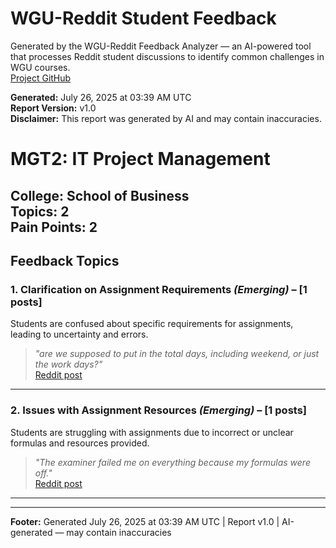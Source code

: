 # WGU-Reddit Student Feedback

Generated by the WGU-Reddit Feedback Analyzer — an AI-powered tool that processes Reddit student discussions to identify common challenges in WGU courses.  
[Project GitHub](https://wgudataninja.github.io/wgu-reddit-monitoring-pipeline/)

**Generated:** July 26, 2025 at 03:39 AM UTC  
**Report Version:** v1.0  
**Disclaimer:** This report was generated by AI and may contain inaccuracies.  
# MGT2: IT Project Management
**College:** School of Business  
**Topics:** 2  
**Pain Points:** 2  
---
## Feedback Topics
### 1. Clarification on Assignment Requirements _(Emerging)_ – [1 posts]
Students are confused about specific requirements for assignments, leading to uncertainty and errors.  
> _"are we supposed to put in the total days, including weekend, or just the work days?"_  
> [Reddit post](https://reddit.com/comments/1iacz5q)  
---
### 2. Issues with Assignment Resources _(Emerging)_ – [1 posts]
Students are struggling with assignments due to incorrect or unclear formulas and resources provided.  
> _"The examiner failed me on everything because my formulas were off."_  
> [Reddit post](https://reddit.com/comments/1kno1fw)  
---
---
**Footer:** Generated July 26, 2025 at 03:39 AM UTC | Report v1.0 | AI-generated — may contain inaccuracies  